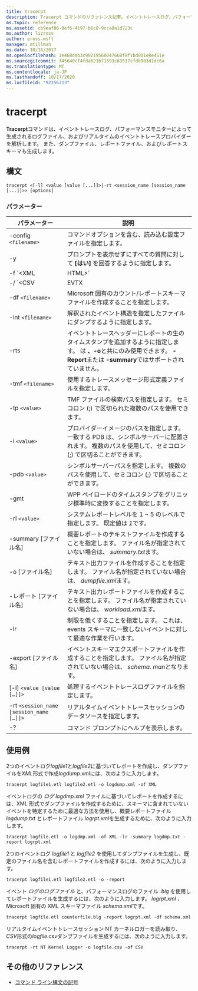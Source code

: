 ```yaml
---
title: tracerpt
description: Tracerpt コマンドのリファレンス記事。イベントトレースログ、パフォーマンスモニターによって生成されたログファイル、およびリアルタイムのイベントトレースプロバイダーを解析します。
ms.topic: reference
ms.assetid: cb9eaf86-0ef6-4197-b6c8-9cca8a1d723c
ms.author: lizross
author: eross-msft
manager: mtillman
ms.date: 10/16/2017
ms.openlocfilehash: 1e468dab3c99219560047668f9f1bd001e8e451e
ms.sourcegitcommit: f45640cf4fda621b71593c63517cfdb983d1dc6a
ms.translationtype: MT
ms.contentlocale: ja-JP
ms.lasthandoff: 10/17/2020
ms.locfileid: "92156713"
---
```

# <a name="tracerpt"></a>tracerpt

**Tracerpt**コマンドは、イベントトレースログ、パフォーマンスモニターによって生成されるログファイル、およびリアルタイムのイベントトレースプロバイダーを解析します。 また、ダンプファイル、レポートファイル、およびレポートスキーマも生成します。

## <a name="syntax"></a>構文

```
tracerpt <[-l] <value [value [...]]>|-rt <session_name [session_name [...]]>> [options]
```

### <a name="parameters"></a>パラメーター

| パラメーター | 説明 |
|--|--|
| -config `<filename>` | コマンドオプションを含む、読み込む設定ファイルを指定します。 |
| -y | プロンプトを表示せずにすべての質問に対して **[はい]** を回答するように指定します。 |
| -f `<XML | HTML>` | レポートファイルの形式を指定します。 |
| -/ `<CSV | EVTX | XML>` | ダンプファイルの形式を指定します。 既定値は **XML*です。 |
| -df `<filename>` | Microsoft 固有のカウント/レポートスキーマファイルを作成することを指定します。 |
| -int `<filename>` | 解釈されたイベント構造を指定したファイルにダンプするように指定します。 |
| -rts | イベントトレースヘッダーにレポートの生のタイムスタンプを追加するように指定します。 は **、-o**と共にのみ使用できます。 **-Report**または **-summary**ではサポートされていません。 |
| -tmf `<filename>` | 使用するトレースメッセージ形式定義ファイルを指定します。 |
| -tp `<value>` | TMF ファイルの検索パスを指定します。 セミコロン (;) で区切られた複数のパスを使用できます。 |
| -i `<value>` | プロバイダーイメージのパスを指定します。 一致する PDB は、シンボルサーバーに配置されます。 複数のパスを使用して、セミコロン (;) で区切ることができます。 |
| -pdb `<value>` | シンボルサーバーパスを指定します。 複数のパスを使用して、セミコロン (;) で区切ることができます。 |
| -gmt | WPP ペイロードのタイムスタンプをグリニッジ標準時に変換することを指定します。 |
| -rl `<value>` | システムレポートレベルを 1 ~ 5 のレベルで指定します。 既定値は *1*です。 |
| -summary [ファイル名] | 概要レポートのテキストファイルを作成することを指定します。 ファイル名が指定されていない場合は、 *summary.txt*ます。 |
| -o [ファイル名] | テキスト出力ファイルを作成することを指定します。 ファイル名が指定されていない場合は、 *dumpfile.xml*ます。 |
| -レポート [ファイル名] | テキスト出力レポートファイルを作成することを指定します。 ファイル名が指定されていない場合は、 *workload.xml*ます。 |
| -lr | 制限を低くすることを指定します。 これは、events スキーマに一致しないイベントに対して最適な作業を行います。 |
| -export [ファイル名] | イベントスキーマエクスポートファイルを作成することを指定します。 ファイル名が指定されていない場合は、 *schema. man*となります。 |
| [-l] `<value [value […]]>` | 処理するイベントトレースログファイルを指定します。 |
| -rt `<session_name [session_name […]]>` | リアルタイムイベントトレースセッションのデータソースを指定します。 |
| -? | コマンド プロンプトにヘルプを表示します。 |

## <a name="examples"></a>使用例

2つのイベントログ*logfile1*と*logfile2*に基づいてレポートを作成し、ダンプファイルを*XML*形式で作成*logdump.xml*には、次のように入力します。

```
tracerpt logfile1.etl logfile2.etl -o logdump.xml -of XML
```

イベントログの *ログ* *logdmp.xml* ファイルに基づいてレポートを作成するには、XML 形式でダンプファイルを作成するために、スキーマに含まれていないイベントを特定するために最適な方法を使用し、概要レポートファイル *logdump.txt* とレポートファイル *logrpt.xml*を生成するために、次のように入力します。

```
tracerpt logfile.etl -o logdmp.xml -of XML -lr -summary logdmp.txt -report logrpt.xml
```

2つのイベントログ *logfile1* と *logfile2* を使用してダンプファイルを生成し、既定のファイル名を含むレポートファイルを作成するには、次のように入力します。

```
tracerpt logfile1.etl logfile2.etl -o -report
```

イベント *ログのログファイル* と、パフォーマンスログのファイル *.blg* を使用してレポートファイルを生成するには、次のように入力します。 *logrpt.xml* 、Microsoft 固有の XML スキーマファイル *schema.xml*です。

```
tracerpt logfile.etl counterfile.blg -report logrpt.xml -df schema.xml
```

リアルタイムイベントトレースセッション NT カーネルロガーを読み取り、 *CSV*形式の*logfile.csv*ダンプファイルを生成するには、次のように入力します。

```
tracerpt -rt NT Kernel Logger -o logfile.csv -of CSV
```

## <a name="additional-references"></a>その他のリファレンス

- [コマンド ライン構文の記号](command-line-syntax-key.md)
